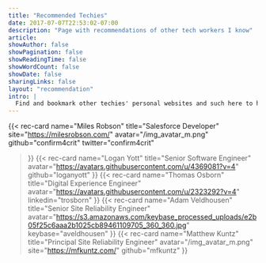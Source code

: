 ```yaml
---
title: "Recommended Techies"
date: 2017-07-07T22:53:02-07:00
description: "Page with recommendations of other tech workers I know"
article:
showAuthor: false
showPagination: false
showReadingTime: false
showWordCount: false
showDate: false
sharingLinks: false
layout: "recommendation"
intro: |
  Find and bookmark other techies' personal websites and such here to help support everyone. If I know you and you want to be added to this list, feel free to shoot me a message, or feel free to open a PR to <a href="https://github.com/spenserpothier/spenser.io/blob/main/content/pages/recommend.md?plain=1" target="_blank">this file</a> 
---
```

{{< 
  rec-card name="Miles Robson"
  title="Salesforce Developer"
  site="https://milesrobson.com/"
  avatar="/img_avatar_m.png"
  github="confirm4crit"
  twitter="confirm4crit"
  >}}
{{<
  rec-card name="Logan Yott"
  title="Senior Software Engineer"
  avatar="https://avatars.githubusercontent.com/u/4369081?v=4"
  github="loganyott"
  >}}
{{<
  rec-card name="Thomas Osborn"
  title="Digital Experience Engineer"
  avatar="https://avatars.githubusercontent.com/u/2323292?v=4"
  linkedin="trosborn"
  >}}
{{<
  rec-card name="Adam Veldhousen"
  title="Senior Site Reliability Engineer"
  avatar="https://s3.amazonaws.com/keybase_processed_uploads/e2b05f25c6aaa2b1025cb89461109705_360_360.jpg"
  keybase="aveldhousen"
  >}}
{{<
  rec-card name="Matthew Kuntz"
  title="Principal Site Reliability Engineer"
  avatar="/img_avatar_m.png"
  site="https://mfkuntz.com/"
  github="mfkuntz"
  >}}
